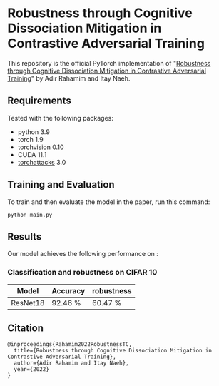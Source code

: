 # Robustness through Cognitive Dissociation Mitigation in Contrastive Adversarial Training

This repository is the official PyTorch implementation of "[Robustness through Cognitive Dissociation Mitigation in Contrastive Adversarial Training](https://arxiv.org/abs/2203.08959)" by Adir Rahamim and Itay Naeh.

## Requirements

Tested with the following packages:
- python 3.9
- torch 1.9
- torchvision 0.10
- CUDA 11.1
- [torchattacks](https://github.com/Harry24k/adversarial-attacks-pytorch) 3.0

## Training and Evaluation

To train and then evaluate the model in the paper, run this command:

```train
python main.py
```

## Results

Our model achieves the following performance on :

### Classification and robustness on CIFAR 10

| Model              |    Accuracy     |   robustness   |
| ------------------ |---------------- | ---------------- |
|  ResNet18          |    92.46 %      |    60.47 %      |


## Citation
```
@inproceedings{Rahamim2022RobustnessTC,
  title={Robustness through Cognitive Dissociation Mitigation in Contrastive Adversarial Training},
  author={Adir Rahamim and Itay Naeh},
  year={2022}
}
```
